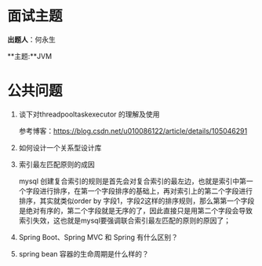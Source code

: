 # 面试主题

**出题人**：何永生

**主题:**JVM



# 公共问题

1. 谈下对threadpooltaskexecutor 的理解及使用

   参考博客：https://blog.csdn.net/u010086122/article/details/105046291

2. 如何设计一个关系型设计库

   

3. 索引最左匹配原则的成因

   mysql 创建复合索引的规则是首先会对复合索引的最左边，也就是索引中第一个字段进行排序，在第一个字段排序的基础上，再对索引上的第二个字段进行排序，其实就类似order by 字段1，字段2这样的排序规则，那么第第一个字段是绝对有序的，第二个字段就是无序的了，因此直接只是用第二个字段会导致索引失效，这也就是mysql要强调联合索引最左匹配的原则的原因了；

4. Spring Boot、Spring MVC 和 Spring 有什么区别？

   

5. spring bean 容器的生命周期是什么样的？
